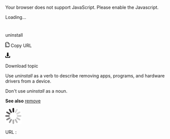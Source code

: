 Your browser does not support JavaScript. Please enable the Javascript.

Loading...

# 

uninstall

![Copy URL](uninstall_files/Copy.png)
Copy URL

![Download](uninstall_files/Download.png)

Download topic

Use *uninstall* as a verb to describe removing apps, programs, and hardware drivers from a device. 

Don't use *uninstall* as a noun.

**See also** [remove](https://worldready.cloudapp.net/Styleguide/Read?id=2700&topicid=32284)

![In progress](uninstall_files/activity-large.gif)

URL :
